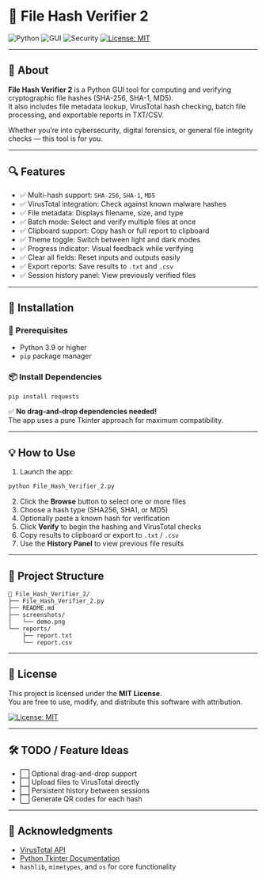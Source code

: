 # 🧪 File Hash Verifier 2

![Python](https://img.shields.io/badge/Python-3.10%2B-blue)
![GUI](https://img.shields.io/badge/GUI-Tkinter-informational)
![Security](https://img.shields.io/badge/Feature-Hash%20Validation-green)
[![License: MIT](https://img.shields.io/badge/License-MIT-yellow.svg)](https://opensource.org/licenses/MIT)

---

## 🧰 About

**File Hash Verifier 2** is a Python GUI tool for computing and verifying cryptographic file hashes (SHA-256, SHA-1, MD5).  
It also includes file metadata lookup, VirusTotal hash checking, batch file processing, and exportable reports in TXT/CSV.

Whether you’re into cybersecurity, digital forensics, or general file integrity checks — this tool is for you.

---

## 🔍 Features

- ✅ Multi-hash support: `SHA-256`, `SHA-1`, `MD5`  
- ✅ VirusTotal integration: Check against known malware hashes  
- ✅ File metadata: Displays filename, size, and type  
- ✅ Batch mode: Select and verify multiple files at once  
- ✅ Clipboard support: Copy hash or full report to clipboard  
- ✅ Theme toggle: Switch between light and dark modes  
- ✅ Progress indicator: Visual feedback while verifying  
- ✅ Clear all fields: Reset inputs and outputs easily  
- ✅ Export reports: Save results to `.txt` and `.csv`  
- ✅ Session history panel: View previously verified files  

---

## 🚀 Installation

### 🐍 Prerequisites

- Python 3.9 or higher  
- `pip` package manager  

### 📦 Install Dependencies

```bash
pip install requests
```

✅ **No drag-and-drop dependencies needed!**  
The app uses a pure Tkinter approach for maximum compatibility.

---

## 💡 How to Use

1. Launch the app:

```bash
python File_Hash_Verifier_2.py
```

2. Click the **Browse** button to select one or more files  
3. Choose a hash type (SHA256, SHA1, or MD5)  
4. Optionally paste a known hash for verification  
5. Click **Verify** to begin the hashing and VirusTotal checks  
6. Copy results to clipboard or export to `.txt` / `.csv`  
7. Use the **History Panel** to view previous file results  

---

## 📁 Project Structure

```
📁 File_Hash_Verifier_2/
├── File_Hash_Verifier_2.py
├── README.md
├── screenshots/
│   └── demo.png
└── reports/
    ├── report.txt
    └── report.csv
```

---

## 📜 License

This project is licensed under the **MIT License**.  
You are free to use, modify, and distribute this software with attribution.

[![License: MIT](https://img.shields.io/badge/License-MIT-yellow.svg)](https://opensource.org/licenses/MIT)

---

## 🛠️ TODO / Feature Ideas

- ⬜ Optional drag-and-drop support  
- ⬜ Upload files to VirusTotal directly  
- ⬜ Persistent history between sessions  
- ⬜ Generate QR codes for each hash  

---

## 🙌 Acknowledgments

- [VirusTotal API](https://developers.virustotal.com)  
- [Python Tkinter Documentation](https://docs.python.org/3/library/tkinter.html)  
- `hashlib`, `mimetypes`, and `os` for core functionality  
